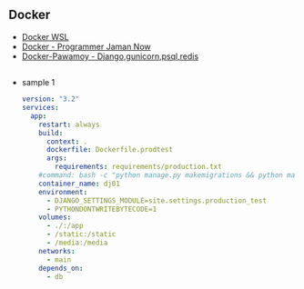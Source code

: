 ## Docker
- [Docker WSL](https://github.com/ArisOther/deploy/blob/main/DOCKER-WSL.md)
- [Docker - Programmer Jaman Now](https://github.com/ArisOther/deploy/blob/main/DOCKER-PJN.md)
- [Docker-Pawamoy - Django,gunicorn,psql,redis](https://github.com/ArisOther/Docker-pawamoy)

##
- sample 1
  ```yml
  version: "3.2"
  services:
    app:
      restart: always
      build:
        context: .
        dockerfile: Dockerfile.prodtest
        args:
          requirements: requirements/production.txt
      #command: bash -c "python manage.py makemigrations && python manage.py migrate && gunicorn --config gunicorn.conf --log-config loggigng.conf -e DJANGO_SETTINGS_MODULE=site.settings.production_test -W 4 -b 0.0.0.0:8000 site.wsgi"
      container_name: dj01
      environment:
        - DJANGO_SETTINGS_MODULE=site.settings.production_test
        - PYTHONDONTWRITEBYTECODE=1
      volumes:
        - ./:/app
        - /static:/static
        - /media:/media
      networks:
        - main
      depends_on:
        - db
  ```
